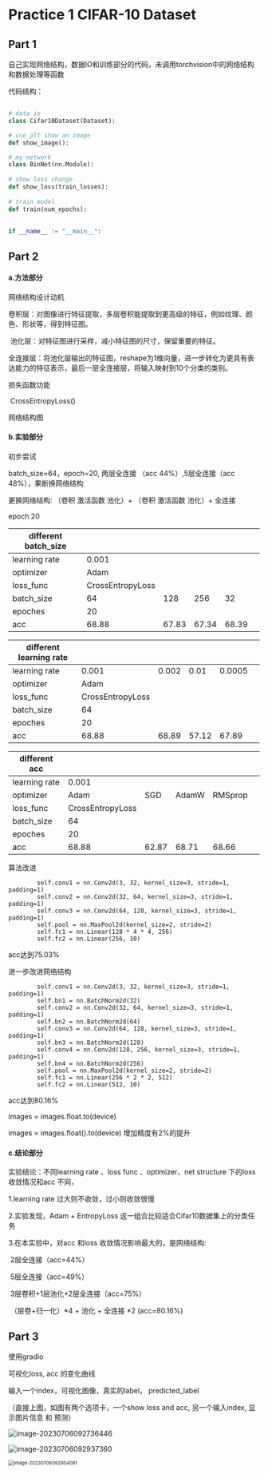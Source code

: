 # Practice 1 CIFAR-10 Dataset

## Part 1

自己实现网络结构，数据IO和训练部分的代码，未调用torchvision中的网络结构和数据处理等函数

代码结构：

```python

# data io
class Cifar10Dataset(Dataset):

# use plt show an image 
def show_image():

# my network    
class BinNet(nn.Module):
    
# show loss change    
def show_loss(train_losses):
    
# train model    
def train(num_epochs):
    
    
if __name__ := "__main__":

```



## Part 2

#### a.方法部分

网络结构设计动机

​	卷积层：对图像进行特征提取，多层卷积能提取到更高级的特征，例如纹理、颜色、形状等，得到特征图。

​	池化层：对特征图进行采样，减小特征图的尺寸，保留重要的特征。

​	全连接层：将池化层输出的特征图，reshape为1维向量，进一步转化为更具有表达能力的特征表示，最后一层全连接层，将输入映射到10个分类的类别。



损失函数功能

​	CrossEntropyLoss()

网络结构图

#### b.实验部分

初步尝试

batch_size=64，epoch=20, 两层全连接 （acc 44%）,5层全连接（acc 48%），果断换网络结构

 

更换网络结构: （卷积 激活函数 池化）+ （卷积 激活函数 池化）+ 全连接

epoch 20

| different batch_size |                  |       |       |       |      |
| -------------------- | ---------------- | ----- | ----- | ----- | ---- |
| learning rate        | 0.001            |       |       |       |      |
| optimizer            | Adam             |       |       |       |      |
| loss_func            | CrossEntropyLoss |       |       |       |      |
| batch_size           | 64               | 128   | 256   | 32    |      |
| epoches              | 20               |       |       |       |      |
| acc                  | 68.88            | 67.83 | 67.34 | 68.39 |      |

| different learning rate |                  |       |       |        |      |
| ----------------------- | ---------------- | ----- | ----- | ------ | ---- |
| learning rate           | 0.001            | 0.002 | 0.01  | 0.0005 |      |
| optimizer               | Adam             |       |       |        |      |
| loss_func               | CrossEntropyLoss |       |       |        |      |
| batch_size              | 64               |       |       |        |      |
| epoches                 | 20               |       |       |        |      |
| acc                     | 68.88            | 68.89 | 57.12 | 67.89  |      |

| different acc |                  |       |       |         |      |
| ------------- | ---------------- | ----- | ----- | ------- | ---- |
| learning rate | 0.001            |       |       |         |      |
| optimizer     | Adam             | SGD   | AdamW | RMSprop |      |
| loss_func     | CrossEntropyLoss |       |       |         |      |
| batch_size    | 64               |       |       |         |      |
| epoches       | 20               |       |       |         |      |
| acc           | 68.88            | 62.87 | 68.71 | 68.66   |      |





算法改进

```
        self.conv1 = nn.Conv2d(3, 32, kernel_size=3, stride=1, padding=1)
        self.conv2 = nn.Conv2d(32, 64, kernel_size=3, stride=1, padding=1)
        self.conv3 = nn.Conv2d(64, 128, kernel_size=3, stride=1, padding=1)
        self.pool = nn.MaxPool2d(kernel_size=2, stride=2)
        self.fc1 = nn.Linear(128 * 4 * 4, 256)
        self.fc2 = nn.Linear(256, 10)
```

acc达到75.03%



进一步改进网络结构

```
        self.conv1 = nn.Conv2d(3, 32, kernel_size=3, stride=1, padding=1)
        self.bn1 = nn.BatchNorm2d(32)
        self.conv2 = nn.Conv2d(32, 64, kernel_size=3, stride=1, padding=1)
        self.bn2 = nn.BatchNorm2d(64)
        self.conv3 = nn.Conv2d(64, 128, kernel_size=3, stride=1, padding=1)
        self.bn3 = nn.BatchNorm2d(128)
        self.conv4 = nn.Conv2d(128, 256, kernel_size=3, stride=1, padding=1)
        self.bn4 = nn.BatchNorm2d(256)
        self.pool = nn.MaxPool2d(kernel_size=2, stride=2)
        self.fc1 = nn.Linear(256 * 2 * 2, 512)
        self.fc2 = nn.Linear(512, 10)
```

acc达到80.16%



images = images.float.to(device)

images = images.float().to(device)     增加精度有2%的提升

#### c.结论部分

实验结论：不同learning rate 、loss func 、optimizer、net structure 下的loss收敛情况和acc 不同，

1.learning rate 过大则不收敛，过小则收敛很慢

2.实验发现，Adam + EntropyLoss 这一组合比较适合Cifar10数据集上的分类任务

3.在本实验中，对acc 和loss 收敛情况影响最大的，是网络结构:

​	2层全连接（acc=44%）

​	5层全连接（acc=49%）

​	3层卷积+1层池化+2层全连接（acc=75%）

​	（层卷+归一化）*4 + 池化 + 全连接 *2 (acc=80.16%)

## Part 3

使用gradio 

可视化loss, acc 的变化曲线

输入一个index，可视化图像，真实的label， predicted_label



（直接上图，如图有两个选项卡，一个show loss and acc, 另一个输入index, 显示图片信息 和 预测）

![image-20230706092736446](C:\Users\lenovo\AppData\Roaming\Typora\typora-user-images\image-20230706092736446.png)

![image-20230706092937360](C:\Users\lenovo\AppData\Roaming\Typora\typora-user-images\image-20230706092937360.png)

<img src="C:\Users\lenovo\AppData\Roaming\Typora\typora-user-images\image-20230706092954081.png" alt="image-20230706092954081" style="zoom: 67%;" />
